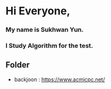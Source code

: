 
# Hi Everyone,
### My name is Sukhwan Yun.

### I Study Algorithm for the test.

## Folder
- backjoon : https://www.acmicpc.net/
